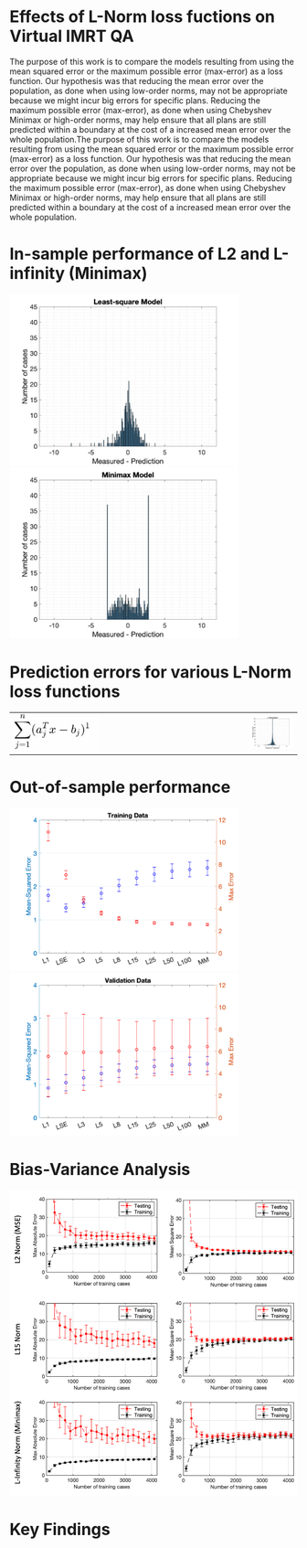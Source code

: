 # Effects of L-Norm loss fuctions on Virtual IMRT QA
<p float="left" width="800">
   The purpose of this work is to compare the models resulting from using the mean squared error or the maximum possible error (max-error)  as a loss function. Our hypothesis was that reducing the mean error over the population, as done when using low-order norms, may not be appropriate because we might incur big errors for specific plans. Reducing the maximum possible error (max-error), as done when using Chebyshev Minimax or high-order norms, may help ensure that all plans are still predicted within a boundary at the cost of a increased mean error over the whole population.The purpose of this work is to compare the models resulting from using the mean squared error or the maximum possible error (max-error)  as a loss function. Our hypothesis was that reducing the mean error over the population, as done when using low-order norms, may not be appropriate because we might incur big errors for specific plans. Reducing the maximum possible error (max-error), as done when using Chebyshev Minimax or high-order norms, may help ensure that all plans are still predicted within a boundary at the cost of a increased mean error over the whole population.
</p>

<h1>In-sample performance of L2 and L-infinity (Minimax)</h1>
<p float="left">
  <img src="figures/LS_model_11.png" width="400" />
  <img src="figures/MM_model_11.png" width="400" />
</p>

<h1>Prediction errors for various L-Norm loss functions</h1>
<table border="0px">
   <tr>
      <td width="400"><img src="figures/normalization_eq.gif" width="150" /></td>
      <td><img src="figures/normalization_result_2.gif" width="400" /></td>
   </tr>
</table>

<!--
<img src="figures/normalization_eq.gif" width="150" /> <img src="figures/normalization_result_2.gif" width="500" />
-->

<h1>Out-of-sample performance</h1>
<p float="left">
   <img src="figures/LNorm_train.png" width="400"/>
   <img src="figures/LNorm_test.png" width="400"/>
</p>

<h1>Bias-Variance Analysis</h1>
<img src="figures/Bias_Variance_L2_15_Inf.png" width="800"/>

<h1>Key Findings</h1>
